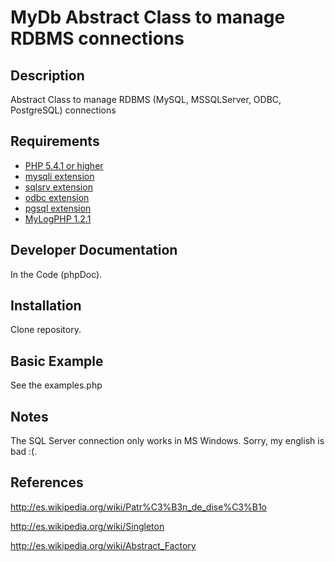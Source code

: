 # MyDb Abstract Class to manage RDBMS connections #

## Description ##
Abstract Class to manage RDBMS (MySQL, MSSQLServer, ODBC, PostgreSQL) connections

## Requirements ##
* [PHP 5.4.1 or higher](http://www.php.net/)
* [mysqli extension](http://www.php.net/)
* [sqlsrv extension](http://msdn.microsoft.com/en-us/sqlserver/ff657782.aspx/)
* [odbc extension](http://www.php.net/)
* [pgsql extension](http://www.php.net/)
* [MyLogPHP 1.2.1](https://code.google.com/p/mylogphp/)

## Developer Documentation ##
In the Code (phpDoc).

## Installation ##
Clone repository.

## Basic Example ##
See the examples.php

## Notes ##
The SQL Server connection only works in MS Windows.
Sorry, my english is bad :(.

## References ##
http://es.wikipedia.org/wiki/Patr%C3%B3n_de_dise%C3%B1o

http://es.wikipedia.org/wiki/Singleton

http://es.wikipedia.org/wiki/Abstract_Factory




